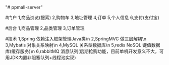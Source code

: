 "# ppmall-server" 

#门户
1,商品浏览(搜索)
2,购物车
3,地址管理
4,订单
5,个人信息
6,支付(支付宝)

#后台
1,商品管理
2,品类管理
3,订单管理

#技术
1,Spring 依赖注入框架管理Java类\n
2,SpringMVC 做三层解耦\n
3,Mybatis 对象关系映射\n
4,MySQL 关系型数据库\n
5,redis NoSQL 键值数据库(缓存服务)\n
6,rabbitMQ 消息队列(后期抢购功能，目前单机开发意义不大，可用JDK内置非阻塞队列+线程池实现)
